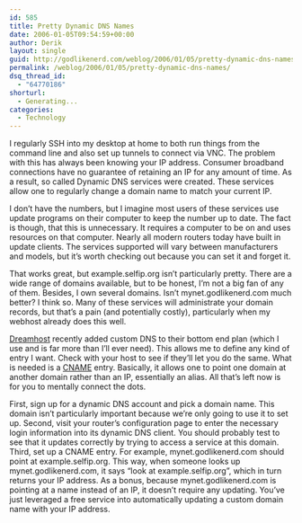 ```yaml
---
id: 585
title: Pretty Dynamic DNS Names
date: 2006-01-05T09:54:59+00:00
author: Derik
layout: single
guid: http://godlikenerd.com/weblog/2006/01/05/pretty-dynamic-dns-names/
permalink: /weblog/2006/01/05/pretty-dynamic-dns-names/
dsq_thread_id:
  - "64770186"
shorturl:
  - Generating...
categories:
  - Technology
---
```

I regularly SSH into my desktop at home to both run things from the command line and also set up tunnels to connect via VNC. The problem with this has always been knowing your IP address. Consumer broadband connections have no guarantee of retaining an IP for any amount of time. As a result, so called Dynamic DNS services were created. These services allow one to regularly change a domain name to match your current IP.

I don&#8217;t have the numbers, but I imagine most users of these services use update programs on their computer to keep the number up to date. The fact is though, that this is unnecessary. It requires a computer to be on and uses resources on that computer. Nearly all modern routers today have built in update clients. The services supported will vary between manufacturers and models, but it&#8217;s worth checking out because you can set it and forget it.

That works great, but example.selfip.org isn&#8217;t particularly pretty. There are a wide range of domains available, but to be honest, I&#8217;m not a big fan of any of them. Besides, I own several domains. Isn&#8217;t mynet.godlikenerd.com much better? I think so. Many of these services will administrate your domain records, but that&#8217;s a pain (and potentially costly), particularly when my webhost already does this well.

[Dreamhost](http://www.dreamhost.com/rewards.cgi?ddelong) recently added custom DNS to their bottom end plan (which I use and is far more than I&#8217;ll ever need). This allows me to define any kind of entry I want. Check with your host to see if they&#8217;ll let you do the same. What is needed is a [CNAME](http://www.rscott.org/dns/cname.html) entry. Basically, it allows one to point one domain at another domain rather than an IP, essentially an alias. All that&#8217;s left now is for you to mentally connect the dots.

First, sign up for a dynamic DNS account and pick a domain name. This domain isn&#8217;t particularly important because we&#8217;re only going to use it to set up. Second, visit your router&#8217;s configuration page to enter the necessary login information into its dynamic DNS client. You should probably test to see that it updates correctly by trying to access a service at this domain. Third, set up a CNAME entry. For example, mynet.godlikenerd.com should point at example.selfip.org. This way, when someone looks up mynet.godlikenerd.com, it says &#8220;look at example.selfip.org&#8221;, which in turn returns your IP address. As a bonus, because mynet.godlikenerd.com is pointing at a name instead of an IP, it doesn&#8217;t require any updating. You&#8217;ve just leveraged a free service into automatically updating a custom domain name with your IP address.